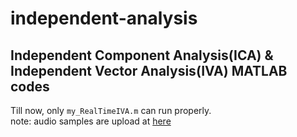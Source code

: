# independent-analysis
## Independent Component Analysis(ICA) &amp; Independent Vector Analysis(IVA) MATLAB codes
Till now, only `my_RealTimeIVA.m` can run properly.<br>
note: audio samples are upload at [here]( https://box.nju.edu.cn/d/62359bbb45b24e98aaea/)
